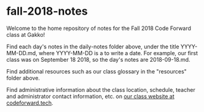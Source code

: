 # fall-2018-notes
Welcome to the home repository of notes for the Fall 2018 Code Forward class at Gakko!

Find each day's notes in the daily-notes folder above, under the title YYYY-MM-DD.md, where YYYY-MM-DD is a to write a date. For example, our first class was on September 18 2018, so the day's notes are 2018-09-18.md.

Find additional resources such as our class glossary in the "resources" folder above.

Find administrative information about the class location, schedule, teacher and administrator contact information, etc. on [our class website at codeforward.tech](https://codeforward.tech/).
